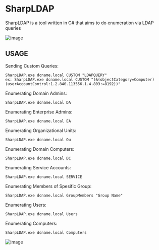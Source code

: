 # SharpLDAP
SharpLDAP is a tool written in C# that aims to do enumeration via LDAP queries

![image](https://user-images.githubusercontent.com/48562581/202248870-90ccb30f-3df0-4591-bd0f-18e86068e729.png)

## USAGE

Sending Custom Queries:
```
SharpLDAP.exe dcname.local CUSTOM "LDAPQUERY" 
ex: SharpLDAP.exe dcname.local CUSTOM "(&(objectCategory=Computer)(userAccountControl:1.2.840.113556.1.4.803:=8192))"
```
Enumerating Domain Admins:<br>
```
SharpLDAP.exe dcname.local DA
```
Enumerating Enterprise Admins:<br>
```
SharpLDAP.exe dcname.local EA
```
Enumerating Organizational Units:<br>
```
SharpLDAP.exe dcname.local Ou
```
Enumerating Domain Computers:<br>
```
SharpLDAP.exe dcname.local DC
```
Enumerating Service Accounts:<br>
```
SharpLDAP.exe dcname.local SERVICE
```
Enumerating Members of Spesific Group:<br>
```
SharpLDAP.exe dcname.local GroupMembers "Group Name"
```
Enumerating Users:<br>
```
SharpLDAP.exe dcname.local Users
```
Enumerating Computers:<br>
```
SharpLDAP.exe dcname.local Computers
```

![image](https://user-images.githubusercontent.com/48562581/205728693-840a87e6-eaec-4757-92b0-3206f6852de1.png)
